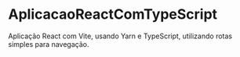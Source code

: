 # AplicacaoReactComTypeScript
Aplicação React com Vite, usando Yarn e TypeScript, utilizando rotas simples para navegação.
